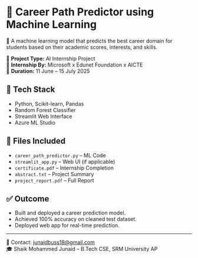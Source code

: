 # 🎯 Career Path Predictor using Machine Learning

🚀 A machine learning model that predicts the best career domain for students based on their academic scores, interests, and skills.

🧠 **Project Type:** AI Internship Project  
🏢 **Internship By:** Microsoft x Edunet Foundation x AICTE  
📅 **Duration:** 11 June – 15 July 2025


## 🔧 Tech Stack
- Python, Scikit-learn, Pandas
- Random Forest Classifier
- Streamlit Web Interface
- Azure ML Studio

## 📂 Files Included
- `career_path_predictor.py` – ML Code
- `streamlit_app.py` – Web UI (if applicable)
- `certificate.pdf` – Internship Completion
- `abstract.txt` – Project Summary
- `project_report.pdf` – Full Report

## ✅ Outcome
- Built and deployed a career prediction model.
- Achieved 100% accuracy on cleaned test dataset.
- Deployed web app for real-time prediction.

---

📧 Contact: junaidbuss18@gmail.com  
🎓 Shaik Mohammed Junaid – B.Tech CSE, SRM University AP
